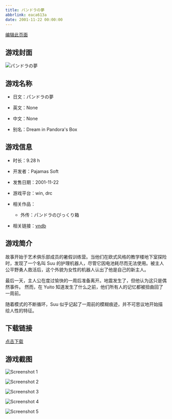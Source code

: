 ```yaml
---
title: パンドラの夢
abbrlink: eaca613a
date: 2001-11-22 00:00:00
---
```

[编辑此页面](https://github.com/ACG-3/ADV3-source/blob/main/source/_posts/%E3%83%91%E3%83%B3%E3%83%89%E3%83%A9%E3%81%AE%E5%A4%A2.md)

## 游戏封面

![パンドラの夢](https://pan.timero.xyz/d/onedrive/img_lib_001/%E3%83%91%E3%83%B3%E3%83%89%E3%83%A9%E3%81%AE%E5%A4%A2_cover.avif)


## 游戏名称

- 日文：パンドラの夢
- 英文：None
- 中文：None

- 别名：Dream in Pandora's Box


## 游戏信息

- 时长：9.28 h
- 开发者：Pajamas Soft
- 发售日期：2001-11-22
- 游戏平台：win, drc
- 相关作品：
   - 外传：パンドラのびっくり箱

- 相关链接：[vndb](https://vndb.org/v1203)


## 游戏简介

故事开始于艺术俱乐部成员的暑假训练营。当他们在欧式风格的教学楼地下室探险时，发现了一个名叫 Suu 的护理机器人，尽管它因电池耗尽而无法使用。被主人公平野勇人救活后，这个外貌为女性的机器人认出了他是自己的新主人。

最后一天，主人公在度过愉快的一周后准备离开。地震发生了，但他认为这只是偶然事件。
然而，在 Yuito 知道发生了什么之前，他们所有人的记忆都被扭曲回了一周前。

随着模式的不断循环，Suu 似乎记起了一周前的模糊痕迹，并不可思议地开始描绘人性的特征。


## 下载链接

[点击下载](https://pan.timero.xyz/onedrive/adv_lib_001/%E3%83%91%E3%83%B3%E3%83%89%E3%83%A9%E3%81%AE%E5%A4%A2)


## 游戏截图


![Screenshot 1](https://pan.timero.xyz/d/onedrive/img_lib_001/%E3%83%91%E3%83%B3%E3%83%89%E3%83%A9%E3%81%AE%E5%A4%A2_Screenshot_1.avif)

![Screenshot 2](https://pan.timero.xyz/d/onedrive/img_lib_001/%E3%83%91%E3%83%B3%E3%83%89%E3%83%A9%E3%81%AE%E5%A4%A2_Screenshot_2.avif)

![Screenshot 3](https://pan.timero.xyz/d/onedrive/img_lib_001/%E3%83%91%E3%83%B3%E3%83%89%E3%83%A9%E3%81%AE%E5%A4%A2_Screenshot_3.avif)

![Screenshot 4](https://pan.timero.xyz/d/onedrive/img_lib_001/%E3%83%91%E3%83%B3%E3%83%89%E3%83%A9%E3%81%AE%E5%A4%A2_Screenshot_4.avif)

![Screenshot 5](https://pan.timero.xyz/d/onedrive/img_lib_001/%E3%83%91%E3%83%B3%E3%83%89%E3%83%A9%E3%81%AE%E5%A4%A2_Screenshot_5.avif)

